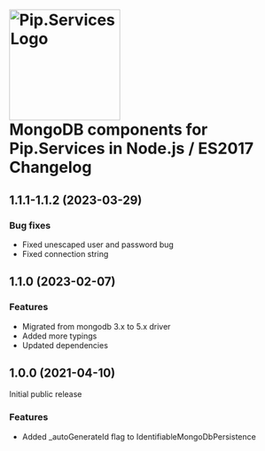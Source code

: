 # <img src="https://uploads-ssl.webflow.com/5ea5d3315186cf5ec60c3ee4/5edf1c94ce4c859f2b188094_logo.svg" alt="Pip.Services Logo" width="200"> <br/> MongoDB components for Pip.Services in Node.js / ES2017 Changelog

## <a name="1.1.1-1.1.2"></a> 1.1.1-1.1.2 (2023-03-29) 

### Bug fixes
* Fixed unescaped user and password bug
* Fixed connection string

## <a name="1.1.0"></a> 1.1.0 (2023-02-07) 

### Features
* Migrated from mongodb 3.x to 5.x driver
* Added more typings
* Updated dependencies


## <a name="1.0.0"></a> 1.0.0 (2021-04-10) 

Initial public release

### Features
* Added _autoGenerateId flag to IdentifiableMongoDbPersistence

